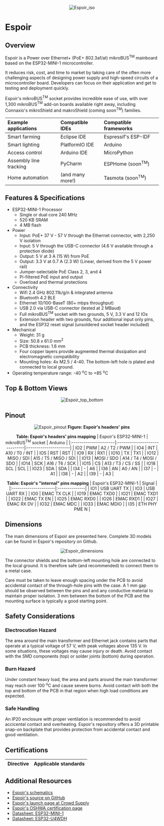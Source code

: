 
<center>

![Espoir_iso](./images/hardware/espoir-angle-01.jpg)

</center>

# Espoir

## Overview
Espoir is a Power over Ethernet+ (PoE+ 802.3af/at) mikroBUS<sup>TM</sup> mainboard based on the ESP32-MINI-1 microcontroller. 

It reduces risk, cost, and time to market by taking care of the often more challenging aspects of designing power supply and high-speed circuits of a microcontroller board. Developers can focus on their application and get to testing and deployment quickly.

Espoir's mikroBUS<sup>TM</sup> socket provides incredible ease of use, with over 1,300 mikroBUS<sup>TM</sup> add-on boards available right away, including Connaxio's mikroShield and makroShield (coming soon<sup>TM</sup>) families.

<center>

|Example applications   |Compatible IDEs    |Compatible frameworks          |
|:----------------------|:------------------|:------------------------------|
|Smart farming          |Eclipse IDE        |Espressif's ESP-IDF            |
|Smart lighting         |PlatformIO IDE     |Arduino                        |
|Access control         |Arduino IDE        |MicroPython                    |
|Assembly line tracking |PyCharm            |ESPHome (soon<sup>TM</sup>)    |
|Home automation        |(and many more!)   |Tasmota (soon<sup>TM</sup>)    |

</center>

## Features & Specifications

- ESP32-MINI-1 Processor
    - Single or dual core 240 MHz
    - 520 KB SRAM
    - 4 MB flash
- Power
    - Input: PoE+ 37 V - 57 V through the Ethernet connector, with 2,250 V isolation
    - Input: 5 V through the USB-C connector (4.6 V available through a protection diode)
    - Output: 5 V at 3 A (15 W) from PoE
    - Output: 3.3 V at 0.7 A (2.3 W) (Linear, derived from the 5 V power rail)
    - Jumper-selectable PoE Class 2, 3, and 4
    - Pi-filtered PoE input and output
    - Overload and thermal protections 
- Connectivity
    - Wifi 2.4 GHz 802.11b/g/n \& integrated antenna
    - Bluetooth 4.2 BLE
    - Ethernet 10/100-BaseT (80+ mbps throughput)
    - USB 2.0 via USB-C connector (tested at 2 MBaud)
    - Full mikroBUS<sup>TM</sup> socket with two grounds, 5 V, 3.3 V and 12 IOs
    - Extension header with two grounds, four additional input only pins, and the ESP32 reset signal (unsoldered socket header included)
- Mechanical
    - Weight: 31 g
    - Size: 50.8 x 61.0 mm<sup>2</sup>
    - PCB thickness: 1.6 mm
    - Four copper layers provide augmented thermal dissipation and electromagnetic compatibility
    - Mounting holes: 4x M2.5 / 4-40. The bottom-left hole is plated and connected to local ground.
- Operating temperature range: -40 <sup>o</sup>C to +85 <sup>o</sup>C

## Top & Bottom Views
<center>

![Espoir_top_bottom](./images/hardware/espoir-front-back-01.jpg)

</center>


## Pinout
<center>

![Espoir_pinout](./images/hardware/espoir_pinout.jpg)
**Figure: Espoir's headers' pins**

**Table: Espoir's headers' pins mapping**
| Espoir's ESP32-MINI-1 | mikroBUS<sup>TM</sup> socket  | Arduino               |
|:----------------------|:------------------------------|:----------------------|
| IO2                   | PWM                           | A2 / T2 / PWM         |
| IO4                   | INT                           | A10 / T0 / INT        |
| IO5                   | RST                           | RST                   |
| IO9                   | RX                            | RX1                   |
| IO10                  | TX                            | TX1                   |
| IO12                  | MISO / SDI                    | A15 / T5 / MISO / SDI |
| IO13                  | MOSI / SDO                    | A14 / T4 / MOSI / SDO |
| IO14                  | SCK                           | A16 / T6 / SCK        |
| IO15                  | CS                            | A13 / T3 / CS / SS    |
| IO18                  | SCL                           | SCL                   |
| IO23                  | SDA                           | SDA                   |
| I34                   | -                             | A6                    |
| I36                   | AN                            | A0 / AN               |
| I37                   | -                             | A1                    |
| I38                   | -                             | A2                    |
| I39                   | -                             | A3                    |

**Table: Espoir's "internal" pins mapping**
| Espoir's ESP32-MINI-1 | Signal        |
|:----------------------|:--------------|
| IO1                   | USB UART TX   |
| IO3                   | USB UART RX   |
| IO0                   | EMAC TX CLK   |
| IO19                  | EMAC TXD0     |
| IO21                  | EMAC TXD1     |
| IO22                  | EMAC TX EN    |
| IO25                  | EMAC RXD0     |
| IO26                  | EMAC RXD1     |
| IO27                  | EMAC RX DV    |
| IO32                  | EMAC MDC      |
| IO33                  | EMAC MDIO     |
| I35                   | ETH PHY PME N |


</center>




## Dimensions
The main dimensions of Espoir are presented here. Complete 3D models can be found in Espoir's repository on Github.

<center>

![Espoir_dimensions](./images/hardware/espoir_dimensions.jpg)

</center>



The connector shields and the bottom-left mounting hole are connected to the local ground. It is therefore safe (and recommended) to connect them to a metal case.

Care must be taken to leave enough spacing under the PCB to avoid accidental contact of the through-hole pins with the case. A 1 mm gap should be observed between the pins and and any conductive material to maintain proper isolation. 3 mm between the bottom of the PCB and the mounting surface is typically a good starting point.

## Safety Considerations
### Electrocution Hazard
The area around the main transformer and Ethernet jack contains parts that operate at a typical voltage of 57 V, with peak voltages above 135 V. In some situations, these voltages may cause injury or death. Avoid contact with the SMD components (top) or solder joints (bottom) during operation.

### Burn Hazard
Under constant heavy load, the area and parts around the main transformer may reach over 100 <sup>o</sup>C and cause severe burns. Avoid contact with both the top and bottom of the PCB in that region when high load conditions are expected.

### Safe Handling
An IP20 enclosure with proper ventilation is recommended to avoid accicental contact and overheating. Espoir's repository offers a 3D printable snap-on backplate that provides protection from accidental contact and good ventilation.

## Certifications
<center>

|Directive  |Applicable standards   |
|:----------|:----------------------|

</center>

## Additional Resources
- [Espoir's schematics](https://docs.connaxio.com/doc/espoir_schematics_latest.pdf)
- [Espoir's source on GitHub](https://github.com/Connaxio/espoir)
- [Espoir's launch page at Crowd Supply](https://www.crowdsupply.com/connaxio/espoir)
- [Espoir's OSHWA certification page](https://certification.oshwa.org/ca000009.html)
- [Datasheet: ESP32-MINI-1](https://www.espressif.com/sites/default/files/documentation/esp32-mini-1_datasheet_en.pdf)
- [Datasheet: ESP32-U4WDH](https://www.espressif.com/sites/default/files/documentation/esp32_datasheet_en.pdf)




